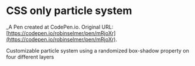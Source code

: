# CSS only particle system
 _A Pen created at CodePen.io. Original URL: [https://codepen.io/robinselmer/pen/mRjoXr](https://codepen.io/robinselmer/pen/mRjoXr).

 Customizable particle system using a randomized box-shadow property on four different layers